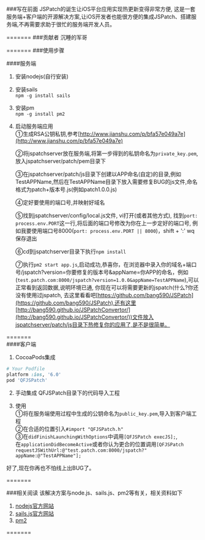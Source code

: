 ###写在前面
  JSPatch的诞生让iOS平台应用实现热更新变得非常方便, 这是一套服务端+客户端的开源解决方案,让iOS开发者也能很方便的集成JSPatch、搭建服务端,不再需要求助于很忙的服务端开发人员。

=======
###贡献者
沉睡的军哥


=======
###使用步骤

####服务端
1. 安装nodejs(自行安装)
 
2. 安装sails   
   `npm -g install sails`
         
3. 安装pm   
   `npm -g install pm2`
   
4. 启动服务端应用   
    ①生成RSA公钥私钥,参考[http://www.jianshu.com/p/bfa57e049a7e](http://www.jianshu.com/p/bfa57e049a7e)
          
    ②将jspatchserver放在服务端,将第一步得到的私钥命名为`private_key.pem`, 放入jspatchserver/patch/pem目录下
           
    ③在jspatchserver/patch/js目录下创建以APP命名(自定)的目录,例如TestAPPName,然后在TestAPPName目录下放入需要修复BUG的js文件,命名格式为patch+版本号.js(例如patch1.0.0.js)
     
    ④定好要使用的端口号,并映射好域名
    
    ⑤找到jspatchserver/config/local.js文件, vi打开(或者其他方式), 找到`port: process.env.PORT`这一行,将后面的端口号修改为你在上一步定好的端口号, 例如我要使用端口号8000(`port: process.env.PORT || 8000`)，shift + ':' wq保存退出
       
    ⑥cd到jspatchserver目录下执行`npm install`
       
    ⑦执行`pm2 start app.js`,启动成功,恭喜你，在浏览器中录入你的域名+端口号/jspatch?version=你要修复的版本号&appName=你APP的命名，例如(`test.patch.com:8000/jspatch?version=1.0.0&appName=TestAPPName`),可以正常看到返回数据,说明环境已通, 你现在可以将需要更新的jspatch(什么?你还没有使用过jspatch, 去这里看看吧[https://github.com/bang590/JSPatch](https://github.com/bang590/JSPatch),还有这里[http://bang590.github.io/JSPatchConvertor/](http://bang590.github.io/JSPatchConvertor/))文件放入jspatchserver/patch/js目录下热修复你的应用了,是不是很简单。   
    
      
 =======   
####客户端
1. CocoaPods集成   
   
```ruby
# Your Podfile
platform :ios, '6.0'
pod 'QFJSPatch'
```
    
2. 手动集成
 QFJSPatch目录下的代码导入工程    
 
3. 使用   
  ①将在服务端使用过程中生成的公钥命名为`public_key.pem`,导入到客户端工程   
  ②在合适的位置引入`#import "QFJSPatch.h"`      
  ③在`didFinishLaunchingWithOptions`中调用`[QFJSPatch execJS];`,   
  在`applicationDidBecomeActive`或者你认为更合的位置调用`[QFJSPatch requestJSWithUrl:@"test.patch.com:8000/jspatch?" appName:@"TestAPPName"];`    
  
  好了,现在你再也不怕线上出BUG了。


=======

    
###相关阅读
该解决方案与node.js、sails.js、pm2等有关，相关资料如下   
1. [nodejs官方网站](https://nodejs.org)   
2. [sails.js官方网站](https://sailsjs.org)   
3. [pm2](https://github.com/Unitech/pm2)

=======